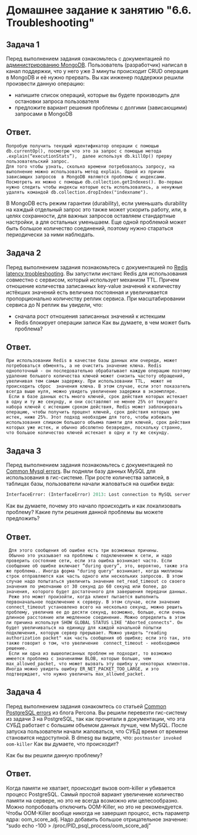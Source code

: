 # Домашнее задание к занятию "6.6. Troubleshooting"
## Задача 1
Перед выполнением задания ознакомьтесь с документацией по [администрированию MongoDB](https://docs.mongodb.com/manual/administration/).
Пользователь (разработчик) написал в канал поддержки, что у него уже 3 минуты происходит CRUD операция в MongoDB и её 
нужно прервать. 
Вы как инженер поддержки решили произвести данную операцию:
- напишите список операций, которые вы будете производить для остановки запроса пользователя
- предложите вариант решения проблемы с долгими (зависающими) запросами в MongoDB

## Ответ.

    Попробую получить текущий идентификатор операции с помощью db.currentOp(), посмотрю что это за запрос с помощью метода .explain(“executionStats”),  далее используя db.killOp() прерву пользовательский запрос.
    Для того чтобы узнать, сколько времени потребовалось запросу, на выполнение можно использовать метод explain. Одной из причин зависающих запросов  в MongoDB являются проблемы с индексами. Посмотреть их можно с помощью db.collection.getIndexes(). Во-первых нужно следить чтобы индексы которые есть использовались, а ненужные удалять командой db.collection.dropIndex("indexname"). 
В MongoDB есть режим гарантии (durability), если уменьшать durability на каждый отдельный запрос это также может ускорить работу, или, в целях сохранности, для важных запросов оставляем стандартные настройки, а для остальных уменьшаем. Еще одной проблемой может быть большое количество соединений, поэтому нужно стараться периодически за ними наблюдать.


## Задача 2
Перед выполнением задания познакомьтесь с документацией по [Redis latency troobleshooting](https://redis.io/topics/latency).
Вы запустили инстанс Redis для использования совместно с сервисом, который использует механизм TTL. 
Причем отношение количества записанных key-value значений к количеству истёкших значений есть величина постоянная и
увеличивается пропорционально количеству реплик сервиса. 
При масштабировании сервиса до N реплик вы увидели, что:
- сначала рост отношения записанных значений к истекшим
- Redis блокирует операции записи
Как вы думаете, в чем может быть проблема?

## Ответ.

    При использовании Redis в качестве базы данных или очереди, может потребоваться обменять, а не очистить значение ключа. Redis однопоточный - он последовательно обрабатывает каждую операцию поэтому удаление большого количества ключей может снизить частоту обращений, увеличивая тем самым задержку. При использовании TTL,  может не происходить сброс  значения ключа. В этом случае, если этот показатель всегда выше нуля, можно увидеть увеличение задержки в экземпляре. 
     Если в базе данных есть много ключей, срок действия которых истекает в одну и ту же секунду, и они составляют не менее 25% от текущего набора ключей с истекшим сроком действия, Redis может заблокировать операцию, чтобы получить процент ключей, срок действия которых уже истек, ниже 25%. Этот подход необходим для того, чтобы избежать использования слишком большого объема памяти для ключей, срок действия которых уже истек, и обычно абсолютно безвреден, поскольку странно, что большое количество ключей истекает в одну и ту же секунду.


 
## Задача 3
Перед выполнением задания познакомьтесь с документацией по [Common Mysql errors](https://dev.mysql.com/doc/refman/8.0/en/common-errors.html).
Вы подняли базу данных MySQL для использования в гис-системе. При росте количества записей, в таблицах базы,
пользователи начали жаловаться на ошибки вида:
```python
InterfaceError: (InterfaceError) 2013: Lost connection to MySQL server during query u'SELECT..... '
```
Как вы думаете, почему это начало происходить и как локализовать проблему?
Какие пути решения данной проблемы вы можете предложить?

## Ответ.

     Для этого сообщения об ошибке есть три возможных причины. 
     Обычно это указывает на проблемы с подключением к сети, и надо проверить состояние сети, если эта ошибка возникает часто. Если сообщение об ошибке включает “during query”, это, вероятно, также эта же проблема.. Иногда форма "during query" возникает, когда миллионы строк отправляются как часть одного или нескольких запросов. В этом случае надо попытаться увеличить значение net_read_timeout со своего значения по умолчанию от 30 секунд до 60 секунд или более, до значения, которого будет достаточного для завершения передачи данных. 
     Реже это может произойти, когда клиент пытается выполнить первоначальное подключение к серверу. В этом случае, если значение connect_timeout установлено всего на несколько секунд, можно решить проблему, увеличив ее до десяти секунд, возможно, больше, если очень длинное расстояние или медленное соединение. Можно определить в этом ли причина используя SHOW GLOBAL STATUS LIKE "Aborted_connects". Он будет увеличиваться на единицу для каждой начальной попытки подключения, которую сервер прерывает. Можно увидеть "reading authorization packet" как часть сообщения об ошибке; если это так, это также говорит о том, что увеличение  connect_timeout - необходимое решение.
     Если ни одна из вышеописанных проблем не подходит, то возможно имеется проблема с значениями BLOB, которые больше, чем max_allowed_packet, что может вызвать эту ошибку у некоторых клиентов. Иногда можно увидеть ошибку ER_NET_PACKET_TOO_LARGE, и это подтверждает, что нужно увеличить max_allowed_packet.


## Задача 4
Перед выполнением задания ознакомтесь со статьей [Common PostgreSQL errors](https://www.percona.com/blog/2020/06/05/10-common-postgresql-errors/) из блога Percona.
Вы решили перевезти гис-систему из задачи 3 на PostgreSQL, так как прочитали в документации, что эта СУБД работает с 
большим объемом данных лучше, чем MySQL.
После запуска пользователи начали жаловаться, что СУБД время от времени становится недоступной. В dmesg вы видите, что:
`postmaster invoked oom-killer`
Как вы думаете, что происходит?

Как бы вы решили данную проблему?

## Ответ.

Когда памяти не хватает, происходит вызов oom-killer  и убивается процесс PostgreSQL. Самый простой вариант увеличение количество памяти на сервере, но это не всегда возможно или целесообразно. Можно попробовать отключить OOM-Killer, но это не рекомендуется. Чтобы OOM-Killer вообще никогда не завершил процесс, есть  параметр ядра: oom_score_adj. Надо добавить большое отрицательное значение:
 “sudo echo -100 > /proc/PID_psql_process/oom_score_adj”

